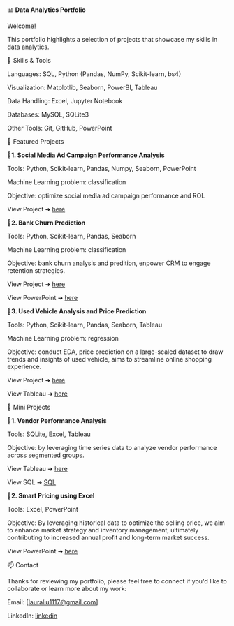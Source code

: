 📊 **Data Analytics Portfolio**

Welcome!

This portfolio highlights a selection of projects that showcase my skills in data analytics.

🔧 Skills & Tools

Languages: SQL, Python (Pandas, NumPy, Scikit-learn, bs4)

Visualization: Matplotlib, Seaborn, PowerBI, Tableau

Data Handling: Excel, Jupyter Notebook

Databases: MySQL, SQLite3

Other Tools: Git, GitHub, PowerPoint

📁 Featured Projects

**🎯1. Social Media Ad Campaign Performance Analysis**

Tools: Python, Scikit-learn, Pandas, Numpy, Seaborn, PowerPoint

Machine Learning problem: classification

Objective: optimize social media ad campaign performance and ROI.

View Project ➜ [here](https://github.com/leiliu7/Data-Analytics-Data-Science-Portfolio/blob/main/Social-Media-Campaign-Performance-Analysis/optimizing_social_media_ad_campaign.ipynb)

**🎯2. Bank Churn Prediction**

Tools: Python, Scikit-learn, Pandas, Seaborn

Machine Learning problem: classification

Objective: bank churn analysis and predition, enpower CRM to engage retention strategies. 

View Project ➜ [here](https://github.com/leiliu7/Data-Analytics-Data-Science-Portfolio/blob/main/Bank-Churn-Prediction/Capstone_XYZ_Bank_Churn%20.ipynb)

View PowerPoint ➜ [here](https://github.com/leiliu7/Data-Analytics-Data-Science-Portfolio/blob/main/XYZ%20bank%20churn/slides%20presentation_XYZ_%20bank_churn_prediction.pdf)

**🎯3. Used Vehicle Analysis and Price Prediction**

Tools: Python, Scikit-learn, Pandas, Seaborn, Tableau

Machine Learning problem: regression

Objective: conduct EDA, price prediction on a large-scaled dataset to draw trends and insights of used vehicle, aims to streamline online shopping experience.

View Project ➜ [here](https://github.com/leiliu7/Data-Analytics-Data-Science-Portfolio/blob/main/Vehicles-Price-Prediction/used_vehicles_analysis%20(1).pdf)

View Tableau ➜ [here](https://public.tableau.com/app/profile/lei.liu3755/viz/Book1_17320012104880/Onlinevehicleanalysis)


📁 Mini Projects

**🎯1. Vendor Performance Analysis**

Tools: SQLite, Excel, Tableau

Objective: by leveraging time series data to analyze vendor performance across segmented groups.

View Tableau ➜ [here](https://public.tableau.com/app/profile/lei.liu3755/viz/AEMROutageAnalysisJan2016-Dec2017_17246973919050/AEMREXECPRESENTATION)

View SQL ➜ [SQL](https://github.com/leiliu7/Data-Analytics-Data-Science-Portfolio/blob/main/Vendor-Performance-Analysis/AEMR_SQL_Analysis.ipynb)

**🎯2. Smart Pricing using Excel**

Tools: Excel, PowerPoint

Objective: By leveraging historical data to optimize the selling price, we aim to enhance market strategy and inventory management, ultimately contributing to increased annual profit and long-term market success.

View PowerPoint ➜ [here](https://github.com/leiliu7/Data-Analytics-Data-Science-Portfolio/blob/main/Smart-Pricing-Using-Excel/Maximizing%20Profitability%20Through%20Smart%20Pricing%20Presentation.pdf)

📫 Contact

Thanks for reviewing my portfolio, please feel free to connect if you'd like to collaborate or learn more about my work:

Email: [lauraliu1117@gmail.com]

LinkedIn: [linkedin](https://www.linkedin.com/in/leiliuprofile)

